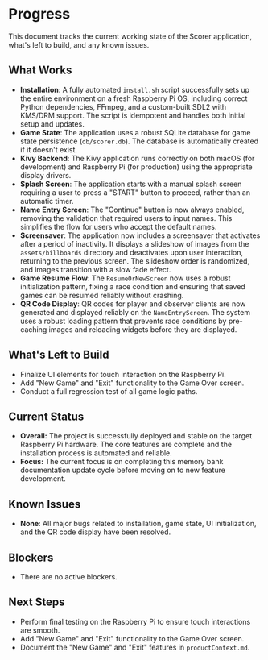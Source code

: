 # Progress

This document tracks the current working state of the Scorer application, what's left to build, and any known issues.

## What Works

- **Installation**: A fully automated `install.sh` script successfully sets up the entire environment on a fresh Raspberry Pi OS, including correct Python dependencies, FFmpeg, and a custom-built SDL2 with KMS/DRM support. The script is idempotent and handles both initial setup and updates.
- **Game State**: The application uses a robust SQLite database for game state persistence (`db/scorer.db`). The database is automatically created if it doesn't exist.
- **Kivy Backend**: The Kivy application runs correctly on both macOS (for development) and Raspberry Pi (for production) using the appropriate display drivers.
- **Splash Screen**: The application starts with a manual splash screen requiring a user to press a "START" button to proceed, rather than an automatic timer.
- **Name Entry Screen**: The "Continue" button is now always enabled, removing the validation that required users to input names. This simplifies the flow for users who accept the default names.
- **Screensaver**: The application now includes a screensaver that activates after a period of inactivity. It displays a slideshow of images from the `assets/billboards` directory and deactivates upon user interaction, returning to the previous screen. The slideshow order is randomized, and images transition with a slow fade effect.
- **Game Resume Flow**: The `ResumeOrNewScreen` now uses a robust initialization pattern, fixing a race condition and ensuring that saved games can be resumed reliably without crashing.
- **QR Code Display**: QR codes for player and observer clients are now generated and displayed reliably on the `NameEntryScreen`. The system uses a robust loading pattern that prevents race conditions by pre-caching images and reloading widgets before they are displayed.

## What's Left to Build

- Finalize UI elements for touch interaction on the Raspberry Pi.
- Add "New Game" and "Exit" functionality to the Game Over screen.
- Conduct a full regression test of all game logic paths.

## Current Status

- **Overall:** The project is successfully deployed and stable on the target Raspberry Pi hardware. The core features are complete and the installation process is automated and reliable.
- **Focus:** The current focus is on completing this memory bank documentation update cycle before moving on to new feature development.

## Known Issues

- **None**: All major bugs related to installation, game state, UI initialization, and the QR code display have been resolved.

## Blockers

- There are no active blockers.

## Next Steps

- Perform final testing on the Raspberry Pi to ensure touch interactions are smooth.
- Add "New Game" and "Exit" functionality to the Game Over screen.
- Document the "New Game" and "Exit" features in `productContext.md`.
